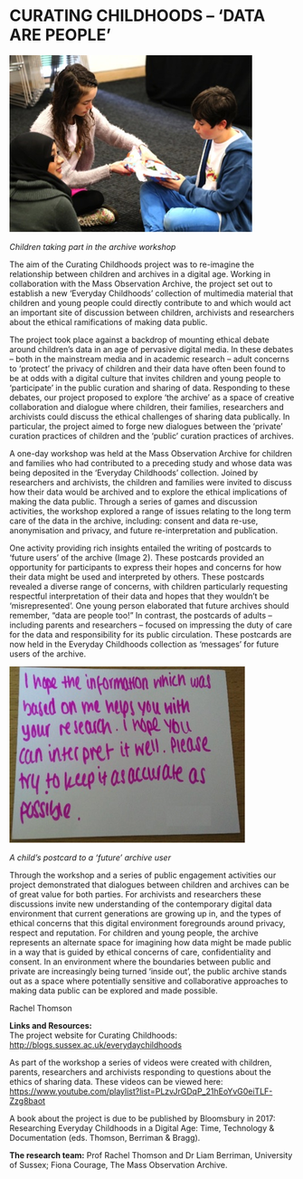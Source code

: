 
# CURATING CHILDHOODS – ‘DATA ARE PEOPLE’


![image](Images/CuratingChildhoods_Image1.jpg)

_Children taking part in the archive workshop_	

The aim of the Curating Childhoods project was to re-imagine the relationship between children and archives in a digital age. Working in collaboration with the Mass Observation Archive, the project set out to establish a new ‘Everyday Childhoods’ collection of multimedia material that children and young people could directly contribute to and which would act an important site of discussion between children, archivists and researchers about the ethical ramifications of making data public. 

The project took place against a backdrop of mounting ethical debate around children’s data in an age of pervasive digital media. In these debates – both in the mainstream media and in academic research – adult concerns to ‘protect’ the privacy of children and their data have often been found to be at odds with a digital culture that invites children and young people to ‘participate’ in the public curation and sharing of data. Responding to these debates, our project proposed to explore ‘the archive’ as a space of creative collaboration and dialogue where children, their families, researchers and archivists could discuss the ethical challenges of sharing data publically. In particular, the project aimed to forge new dialogues between the ‘private’ curation practices of children and the ‘public’ curation practices of archives.  

A one-day workshop was held at the Mass Observation Archive for children and families who had contributed to a preceding study and whose data was being deposited in the ‘Everyday Childhoods’ collection. Joined by researchers and archivists, the children and families were invited to discuss how their data would be archived and to explore the ethical implications of making the data public. Through a series of games and discussion activities, the workshop explored a range of issues relating to the long term care of the data in the archive, including: consent and data re-use, anonymisation and privacy, and future re-interpretation and publication.    

One activity providing rich insights entailed the writing of postcards to ‘future users’ of the archive (Image 2). These postcards provided an opportunity for participants to express their hopes and concerns for how their data might be used and interpreted by others. These postcards revealed a diverse range of concerns, with children particularly requesting respectful interpretation of their data and hopes that they wouldn’t be ‘misrepresented’. One young person elaborated that future archives should remember, “data are people too!” In contrast, the postcards of adults – including parents and researchers – focused on impressing the duty of care for the data and responsibility for its public circulation. These postcards are now held in the Everyday Childhoods collection as ‘messages’ for future users of the archive. 

![image](Images/CuratingChildhoods_Image2.jpg)

_A child’s postcard to a ‘future’ archive user_

Through the workshop and a series of public engagement activities our project demonstrated that dialogues between children and archives can be of great value for both parties. For archivists and researchers these discussions invite new understanding of the contemporary digital data environment that current generations are growing up in, and the types of ethical concerns that this digital environment foregrounds around privacy, respect and reputation. For children and young people, the archive represents an alternate space for imagining how data might be made public in a way that is guided by ethical concerns of care, confidentiality and consent. In an environment where the boundaries between public and private are increasingly being turned ‘inside out’, the public archive stands out as a space where potentially sensitive and collaborative approaches to making data public can be explored and made possible.   
                  


Rachel Thomson

**Links and Resources:**      
The project website for Curating Childhoods: http://blogs.sussex.ac.uk/everydaychildhoods 

As part of the workshop a series of videos were created with children, parents, researchers and archivists responding to questions about the ethics of sharing data. These videos can be viewed here: https://www.youtube.com/playlist?list=PLzvJrGDqP_21hEoYvG0eiTLF-Zzg8baot 

A book about the project is due to be published by Bloomsbury in 2017: Researching Everyday Childhoods in a Digital Age: Time, Technology & Documentation (eds. Thomson, Berriman & Bragg). 

**The research team:**
Prof Rachel Thomson and Dr Liam Berriman, University of Sussex; Fiona Courage, The Mass Observation Archive.
